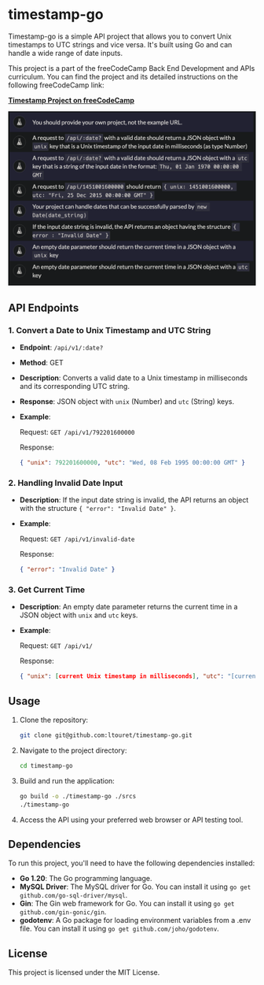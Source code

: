 timestamp-go
============

Timestamp-go is a simple API project that allows you to convert Unix timestamps to UTC strings and vice versa. It's built using Go and can handle a wide range of date inputs.

This project is a part of the freeCodeCamp Back End Development and APIs curriculum. You can find the project and its detailed instructions on the following freeCodeCamp link:

**[Timestamp Project on freeCodeCamp](https://www.freecodecamp.org/learn/back-end-development-and-apis/back-end-development-and-apis-projects/timestamp-microservice)**

![exercise 1](./exercices/exercice.png?raw=true "Title")

API Endpoints
-------------

### 1\. Convert a Date to Unix Timestamp and UTC String

*   **Endpoint**: `/api/v1/:date?`
    
*   **Method**: GET
    
*   **Description**: Converts a valid date to a Unix timestamp in milliseconds and its corresponding UTC string.
    
*   **Response**: JSON object with `unix` (Number) and `utc` (String) keys.
    
*   **Example**:
    
    Request: `GET /api/v1/792201600000`
    
    Response:
    
    ```json
    { "unix": 792201600000, "utc": "Wed, 08 Feb 1995 00:00:00 GMT" }
    ```
    

### 2\. Handling Invalid Date Input

*   **Description**: If the input date string is invalid, the API returns an object with the structure `{ "error": "Invalid Date" }`.
    
*   **Example**:
    
    Request: `GET /api/v1/invalid-date`
    
    Response:
    
    ```json
    { "error": "Invalid Date" }
    ```
    

### 3\. Get Current Time

*   **Description**: An empty date parameter returns the current time in a JSON object with `unix` and `utc` keys.
    
*   **Example**:
    
    Request: `GET /api/v1/`
    
    Response:
    
    ```json
    { "unix": [current Unix timestamp in milliseconds], "utc": "[current UTC time in the format: Thu, 01 Jan 1970 00:00:00 GMT]" }
    ```
    

Usage
-----

1.  Clone the repository:
    
    ```bash
    git clone git@github.com:ltouret/timestamp-go.git
    ```
    
2.  Navigate to the project directory:
    
    ```bash
    cd timestamp-go
    ```
    
3.  Build and run the application:
    
    ```bash
    go build -o ./timestamp-go ./srcs
    ./timestamp-go
    ```
    
4.  Access the API using your preferred web browser or API testing tool.
    

Dependencies
------------

To run this project, you'll need to have the following dependencies installed:

- **Go 1.20**: The Go programming language.
- **MySQL Driver**: The MySQL driver for Go. You can install it using `go get github.com/go-sql-driver/mysql`.
- **Gin**: The Gin web framework for Go. You can install it using `go get github.com/gin-gonic/gin`.
- **godotenv**: A Go package for loading environment variables from a .env file. You can install it using `go get github.com/joho/godotenv`.

License
-------

This project is licensed under the MIT License.